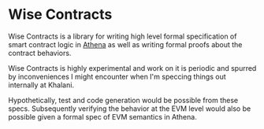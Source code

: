 # Wise Contracts


Wise Contracts is a library for writing high level formal specification of smart contract logic in [Athena](https://athena-lang.org) as well as writing formal proofs about the contract behaviors.

Wise Contracts is highly experimental and work on it is periodic and spurred by inconveniences I might encounter when I'm speccing things out internally at Khalani.

Hypothetically, test and code generation would be possible from these specs. Subsequently verifying the behavior at the EVM level would also be possible given a formal spec of EVM semantics in Athena.